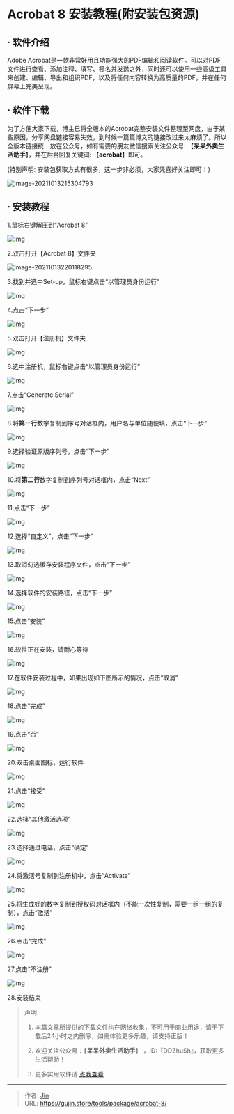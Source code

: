 # Acrobat 8 安装教程(附安装包资源)


## · 软件介绍

Adobe Acrobat是一款非常好用且功能强大的PDF编辑和阅读软件。可以对PDF文件进行查看、添加注释、填写、签名并发送之外，同时还可以使用一些高级工具来创建、编辑、导出和组织PDF，以及将任何内容转换为高质量的PDF，并在任何屏幕上完美呈现。


## · 软件下载
为了方便大家下载，博主已将全版本的Acrobat完整安装文件整理至网盘，由于某些原因，分享网盘链接容易失效，到时候一篇篇博文的链接改过来太麻烦了。所以全版本链接统一放在公众号，如有需要的朋友微信搜索关注公众号: 【**呆呆外卖生活助手**】，并在后台回复关键词: 【**acrobat**】即可。

(特别声明: 安装包获取方式有很多，这一步非必须，大家凭喜好关注即可！)

![image-20211013215304793](https://img.gujin.store/img/image-20211013215304793.png)

## · 安装教程

1.鼠标右键解压到“Acrobat 8”

![img](https://img.gujin.store/img/v2-71f2f89945c1921227a7abd04fc7d09a_720w.png)



2.双击打开【Acrobat 8】文件夹

![image-20211013220118295](https://img.gujin.store/img/image-20211013220118295.png)



3.找到并选中Set-up，鼠标右键点击“以管理员身份运行”

![img](https://img.gujin.store/img/v2-4a6b41d7b2777c8bdf71ae1d7ce054e6_720w.png)



4.点击“下一步”

![img](https://img.gujin.store/img/v2-32bc9b3f140b9d7d94c41aa4f373ef8a_720w.png)



5.双击打开【注册机】文件夹

![img](https://img.gujin.store/img/v2-4a27244a46a095f1e6bc07c3f5d53278_720w.png)



6.选中注册机，鼠标右键点击“以管理员身份运行”

![img](https://img.gujin.store/img/v2-55158d3165b05345cf2b6d78812830ad_720w.png)

7.点击“Generate Serial”

![img](https://img.gujin.store/img/v2-ee1c47fb7afced050c8efa021e13b3b0_720w.png)

8.将**第一行**数字复制到序号对话框内，用户名与单位随便填，点击“下一步”

![img](https://img.gujin.store/img/v2-811b81bccc79173c1bdc46254ae0e308_720w.png)

9.选择验证原版序列号，点击“下一步”

![img](https://img.gujin.store/img/v2-7cc5cc24cc0b9f179e0e953d677c4fae_720w.png)

10.将**第二行**数字复制到序列号对话框内，点击“Next”

![img](https://img.gujin.store/img/v2-81dd5ecd8b8fa0fbc286a9fb93503518_720w.png)

11.点击“下一步”

![img](https://img.gujin.store/img/v2-762d10ebe7b2caee076a7eeda9ec21b5_720w.png)

12.选择“自定义”，点击“下一步”

![img](https://img.gujin.store/img/v2-2fc30c2a05a7c968d8a5c647c44449bb_720w.png)

13.取消勾选缓存安装程序文件，点击“下一步”

![img](https://img.gujin.store/img/v2-8a832263e832ad2920b25084978581c9_720w.png)

14.选择软件的安装路径，点击“下一步”

![img](https://img.gujin.store/img/v2-8ee3b93fac8e55a03fd273ad0b95554c_720w.png)

15.点击“安装”

![img](https://img.gujin.store/img/v2-77633b2a9c2e368b0afb8223c8f4c378_720w.png)

16.软件正在安装，请耐心等待

![img](https://img.gujin.store/img/v2-40e9b60ad05316e004b325cb28237985_720w.png)

17.在软件安装过程中，如果出现如下图所示的情况，点击“取消”

![img](https://img.gujin.store/img/v2-27431507bf24171bea38291e2dcb4920_720w.png)

18.点击“完成”

![img](https://img.gujin.store/img/v2-f87674eed8213a8dad83771d38404a03_720w.png)

19.点击“否”

![img](https://img.gujin.store/img/v2-5d3b349f5595e1dfcbe379fa8f30dde2_720w.png)

20.双击桌面图标，运行软件

![img](https://img.gujin.store/img/v2-80b001d799ebcfc9557b265f5394c8f3_720w.png)

21.点击“接受”

![img](https://img.gujin.store/img/v2-e93d819306dfbeff5b7ab84d0158e278_720w.png)

22.选择“其他激活选项”

![img](https://img.gujin.store/img/v2-fdd19d99f529c527d9bf34b55dbac74f_720w.png)

23.选择通过电话，点击“确定”

![img](https://img.gujin.store/img/v2-f98014d4a261556bab6593f9ebc118dd_720w.png)

24.将激活号复制到注册机中，点击“Activate”

![img](https://img.gujin.store/img/v2-58e356f3cb9675147679ed0af0eabd6e_720w.png)

25.将生成好的数字复制到授权码对话框内（不能一次性复制，需要一组一组的复制），点击“激活”

![img](https://img.gujin.store/img/v2-6414fa04abc602e07cab0903232d9ffb_720w.png)

26.点击“完成”

![img](https://img.gujin.store/img/v2-3cfd0821dcf48de4ef653faf0be018e1_720w.png)

27.点击“不注册”

![img](https://img.gujin.store/img/v2-73e9b72ec35f7f1b1622d5a2077bb747_720w.png)

28.安装结束




> 声明: 
>
> 1. 本篇文章所提供的下载文件均在网络收集，不可用于商业用途，请于下载后24小时之内删除，如需体验更多乐趣，请支持正版！
>
> 2. 欢迎关注公众号：【**呆呆外卖生活助手**】 ，ID:『DDZhuSh』，获取更多生活帮助！
>
> 3. 更多实用软件请  [点我查看](/tools)


---

> 作者: [Jin](https://img.gujin.store/img/favicon.ico)  
> URL: https://gujin.store/tools/package/acrobat-8/  

